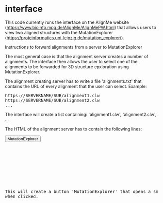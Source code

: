 # interface

This code currently runs the interface on the AlignMe website (https://www.bioinfo.mpg.de/AlignMe/AlignMePW.html) that allows users to view two aligned structures with the MutationExplorer (https://proteinformatics.uni-leipzig.de/mutation_explorer/).


Instructions to forward alignments from a server to MutationExplorer

The most general case is that the alignment server creates a number of alignments.
The interface then allows the user to select one of the alignments to be forwarded for 3D structure epxloration using MutationExplorer.

The alignment creating server has to write a file 'alignments.txt' that contains the URL of every alignment that the user can select.
Example:
<pre>
https://SERVERNAME/SUB/alignment1.clw
https://SERVERNAME/SUB/alignment2.clw
...
</pre>

The interface will create a list containing: 'alignment1.clw', 'alignment2.clw', ...

The HTML of the alignment server has to contain the following lines:

<pre>
<button id="interfaceBtn" onclick="generateInterface('alignments.txt')">MutationExplorer</button>
</pre>

<pre>
<div id="box"></div>

<script src="https://code.jquery.com/jquery-3.6.0.js"></script>
<script type="text/javascript" src="https://cdn.jsdelivr.net/gh/nikolarist/interface@latest/interface.js" ></script>
</code>

This will create a button 'MutationExplorer' that opens a small form when clicked.



